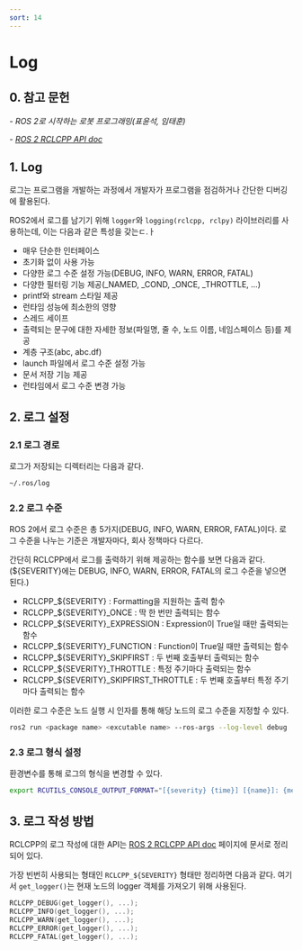 ```yaml
---
sort: 14
---
```


# Log

## 0. 참고 문헌
*- ROS 2로 시작하는 로봇 프로그래밍(표윤석, 임태훈)*

*- [ROS 2 RCLCPP API doc](https://docs.ros2.org/latest/api/rclcpp/logging_8hpp.html)*
## 1. Log
로그는 프로그램을 개발하는 과정에서 개발자가 프로그램을 점검하거나 간단한 디버깅에 활용된다.

ROS2에서 로그를 남기기 위해 `logger`와 `logging(rclcpp, rclpy)` 라이브러리를 사용하는데, 이는 다음과 같은 특성을 갖는ㄷ.ㅏ

* 매우 단순한 인터페이스
* 초기화 없이 사용 가능
* 다양한 로그 수준 설정 가능(DEBUG, INFO, WARN, ERROR, FATAL)
* 다양한 필터링 기능 제공(_NAMED, _COND, _ONCE, _THROTTLE, ...)
* printf와 stream 스타일 제공
* 런타임 성능에 최소한의 영향
* 스레드 세이프
* 출력되는 문구에 대한 자세한 정보(파일명, 줄 수, 노드 이름, 네임스페이스 등)를 제공
* 계층 구조(abc, abc.df)
* launch 파일에서 로그 수준 설정 가능
* 문서 저장 기능 제공
* 런타임에서 로그 수준 변경 가능

## 2. 로그 설정

### 2.1 로그 경로
로그가 저장되는 디렉터리는 다음과 같다.

```bash
~/.ros/log
```

### 2.2 로그 수준
ROS 2에서 로그 수준은 총 5가지(DEBUG, INFO, WARN, ERROR, FATAL)이다. 로그 수준을 나누는 기준은 개발자마다, 회사 정책마다 다르다.

간단히 RCLCPP에서 로그를 출력하기 위해 제공하는 함수를 보면 다음과 같다.(${SEVERITY}에는 DEBUG, INFO, WARN, ERROR, FATAL의 로그 수준을 넣으면 된다.)
* RCLCPP_${SEVERITY} : Formatting을 지원하는 출력 함수
* RCLCPP_${SEVERITY}_ONCE : 딱 한 번만 출력되는 함수
* RCLCPP_${SEVERITY}_EXPRESSION : Expression이 True일 때만 출력되는 함수
* RCLCPP_${SEVERITY}_FUNCTION : Function이 True일 때만 출력되는 함수
* RCLCPP_${SEVERITY}_SKIPFIRST : 두 번째 호출부터 출력되는 함수
* RCLCPP_${SEVERITY}_THROTTLE : 특정 주기마다 출력되는 함수
* RCLCPP_${SEVERITY}_SKIPFIRST_THROTTLE : 두 번째 호출부터 특정 주기마다 출력되는 함수

이러한 로그 수준은 노드 실행 시 인자를 통해 해당 노드의 로그 수준을 지정할 수 있다.
```bash
ros2 run <package name> <excutable name> --ros-args --log-level debug
```

### 2.3 로그 형식 설정
환경변수를 통해 로그의 형식을 변경할 수 있다.
```bash
export RCUTILS_CONSOLE_OUTPUT_FORMAT="[{severity} {time}] [{name}]: {message} ({function_name}() at {file_name}:{line_number})"
```

## 3. 로그 작성 방법

RCLCPP의 로그 작성에 대한 API는 [ROS 2 RCLCPP API doc](https://docs.ros2.org/latest/api/rclcpp/logging_8hpp.html) 페이지에 문서로 정리되어 있다.

가장 빈번히 사용되는 형태인 `RCLCPP_${SEVERITY}` 형태만 정리하면 다음과 같다. 여기서 `get_logger()`는 현재 노드의 logger 객체를 가져오기 위해 사용된다.
```cpp
RCLCPP_DEBUG(get_logger(), ...);
RCLCPP_INFO(get_logger(), ...);
RCLCPP_WARN(get_logger(), ...);
RCLCPP_ERROR(get_logger(), ...);
RCLCPP_FATAL(get_logger(), ...);
```
